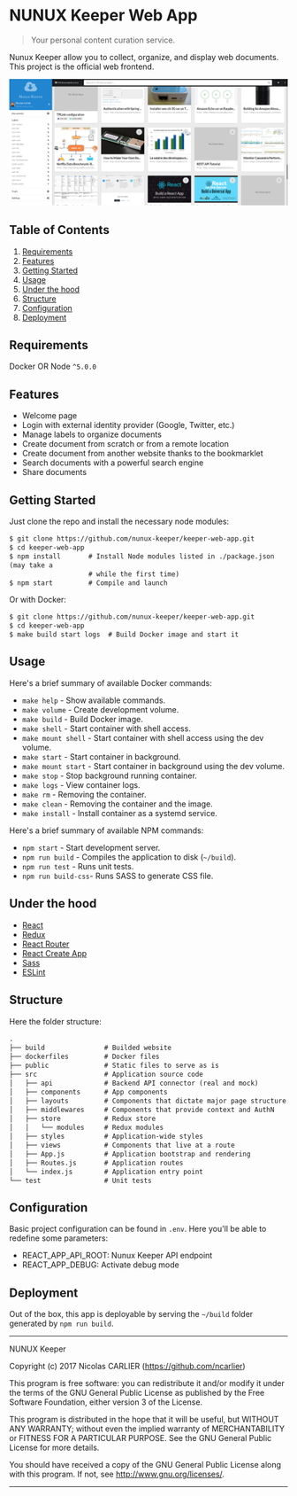 NUNUX Keeper Web App
====================

> Your personal content curation service.

Nunux Keeper allow you to collect, organize, and display web documents.
This project is the official web frontend.

![Screenshot](screenshot.png)

Table of Contents
-----------------
1. [Requirements](#requirements)
1. [Features](#features)
1. [Getting Started](#getting-started)
1. [Usage](#usage)
1. [Under the hood](#under-the-hood)
1. [Structure](#structure)
1. [Configuration](#configuration)
1. [Deployment](#deployment)


Requirements
------------

Docker OR Node `^5.0.0`


Features
--------

* Welcome page
* Login with external identity provider (Google, Twitter, etc.)
* Manage labels to organize documents
* Create document from scratch or from a remote location
* Create document from another website thanks to the bookmarklet
* Search documents with a powerful search engine
* Share documents


Getting Started
---------------

Just clone the repo and install the necessary node modules:

```shell
$ git clone https://github.com/nunux-keeper/keeper-web-app.git
$ cd keeper-web-app
$ npm install       # Install Node modules listed in ./package.json (may take a
                    # while the first time)
$ npm start         # Compile and launch
```

Or with Docker:

```shell
$ git clone https://github.com/nunux-keeper/keeper-web-app.git
$ cd keeper-web-app
$ make build start logs  # Build Docker image and start it
```


Usage
-----

Here's a brief summary of available Docker commands:

* `make help` - Show available commands.
* `make volume` - Create development volume.
* `make build` - Build Docker image.
* `make shell` - Start container with shell access.
* `make mount shell` - Start container with shell access using the dev volume.
* `make start` - Start container in background.
* `make mount start` - Start container in background using the dev volume.
* `make stop` - Stop background running container.
* `make logs` - View container logs.
* `make rm` - Removing the container.
* `make clean` - Removing the container and the image.
* `make install` - Install container as a systemd service.

Here's a brief summary of available NPM commands:

* `npm start` - Start development server.
* `npm run build` - Compiles the application to disk (`~/build`).
* `npm run test` - Runs unit tests.
* `npm run build-css`- Runs SASS to generate CSS file.

Under the hood
--------------

* [React](https://github.com/facebook/react)
* [Redux](http://redux.js.org/)
* [React Router](https://github.com/ReactTraining/react-router)
* [React Create App](https://github.com/facebookincubator/create-react-app)
* [Sass](http://sass-lang.com/)
* [ESLint](http://eslint.org)


Structure
---------

Here the folder structure:

```
.
├── build               # Builded website
├── dockerfiles         # Docker files
├── public              # Static files to serve as is
├── src                 # Application source code
│   ├── api             # Backend API connector (real and mock)
│   ├── components      # App components
│   ├── layouts         # Components that dictate major page structure
│   ├── middlewares     # Components that provide context and AuthN
│   ├── store           # Redux store
│   │   └── modules     # Redux modules
│   ├── styles          # Application-wide styles
│   ├── views           # Components that live at a route
│   ├── App.js          # Application bootstrap and rendering
│   ├── Routes.js       # Application routes
│   └── index.js        # Application entry point
└── test                # Unit tests
```

Configuration
-------------

Basic project configuration can be found in `.env`. Here you'll be able to
redefine some parameters:

* REACT_APP_API_ROOT: Nunux Keeper API endpoint
* REACT_APP_DEBUG: Activate debug mode

Deployment
----------

Out of the box, this app is deployable by serving the `~/build` folder generated
by `npm run build`.

----------------------------------------------------------------------

NUNUX Keeper

Copyright (c) 2017 Nicolas CARLIER (https://github.com/ncarlier)

This program is free software: you can redistribute it and/or modify
it under the terms of the GNU General Public License as published by
the Free Software Foundation, either version 3 of the License.

This program is distributed in the hope that it will be useful,
but WITHOUT ANY WARRANTY; without even the implied warranty of
MERCHANTABILITY or FITNESS FOR A PARTICULAR PURPOSE.  See the
GNU General Public License for more details.

You should have received a copy of the GNU General Public License
along with this program.  If not, see <http://www.gnu.org/licenses/>.

----------------------------------------------------------------------
